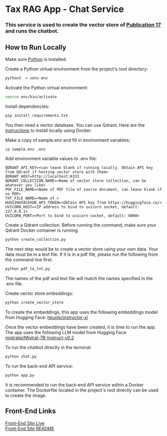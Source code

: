 # Tax RAG App - Chat Service

### This service is used to create the vector store of [Publication 17](https://www.irs.gov/pub/irs-pdf/p17.pdf) and runs the chatbot.

## How to Run Locally

Make sure [Python](https://www.python.org/downloads/) is installed.

Create a Python virtual environment from the project's root directory:
```bash
python3 -m venv env
```
Activate the Python virtual environment:
```bash
source env/bin/activate
```
Install dependencies:
```bash
pip install requirements.txt
```

You then need a vector database. You can use Qdrant. Here are the [instructions](https://qdrant.tech/documentation/guides/installation/#docker) to install locally using Docker.

Make a copy of sample.env and fill in environment variables:
```bash
cp sample.env .env
```
Add environment variable values to .env file:
```
QDRANT_API_KEY=<can leave blank if running locally. Obtain API key from Qdrant if hosting vector store with them>
QDRANT_HOST=http://localhost:6333
QDRANT_COLLECTION_NAME=<Name of vector store collection, can be whatever you like>
PDF_FILE_NAME=<Name of PDF file of source document, can leave blank if no PDF>
TXT_FILE_NAME=<Name of >
HUGGINGFACEHUB_API_TOKEN=<Obtain API key from https://huggingface.co/>
UVICORN_HOST=<IP address to bind to uvicorn socket, default: 127.0.0.1>
UVICORN_PORT=<Port to bind to uvicorn socket, default: 8000>
```
Create a Qdrant collection. Before running the command, make sure your Qdrant Docker container is running.
```bash
python create_collection.py
```
The next step would be to create a vector store using your own data. Your data must be in a text file. If it is in a pdf file, please run the following from the command line first.
```bash
python pdf_to_txt.py
```
The names of the pdf and text file will match the names specified in the .env file.

Create vector store embeddings:
```bash
python create_vector_store
```
To create the embeddings, this app uses the following embeddings model from Hugging Face:
[hkunlp/instructor-xl](https://huggingface.co/hkunlp/instructor-xl)

Once the vector embeddings have been created, it is time to run the app. The app uses the following LLM model from Hugging Face: [mistralai/Mistral-7B-Instruct-v0.2](https://huggingface.co/mistralai/Mistral-7B-Instruct-v0.2)

To run the chatbot directly in the terminal:
```bash
python chat.py
```

To run the back-end API service:
```bash
python app.py
```
It is recommended to run the back-end API service within a Docker container. The Dockerfile located in the project's root directly can be used to create the image.

## Front-End Links
[Front-End Site Live](https://taxragapp.vercel.app/)<br>
[Front-End Site README](https://github.com/randr000/tax_llm_next_app)